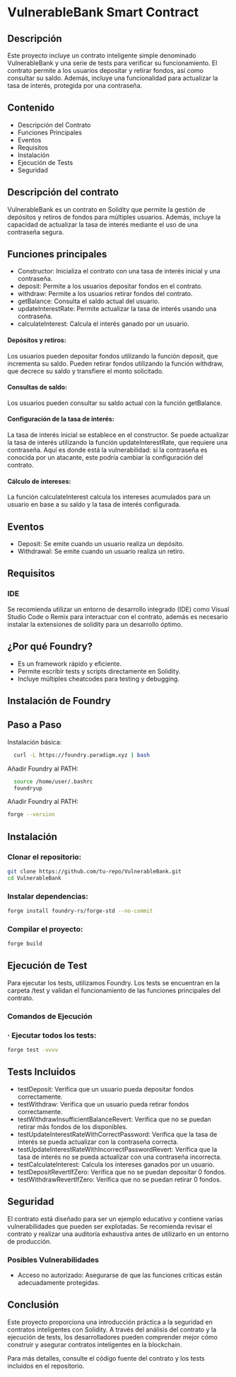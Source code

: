 
# VulnerableBank Smart Contract

## Descripción

Este proyecto incluye un contrato inteligente simple denominado VulnerableBank y una serie de tests para verificar su funcionamiento. El contrato permite a los usuarios depositar y retirar fondos, así como consultar su saldo. Además, incluye una funcionalidad para actualizar la tasa de interés, protegida por una contraseña.
## Contenido

- Descripción del Contrato
- Funciones Principales
- Eventos
- Requisitos
- Instalación
- Ejecución de Tests
- Seguridad

## Descripción del contrato
VulnerableBank es un contrato en Solidity que permite la gestión de depósitos y retiros de fondos para múltiples usuarios. Además, incluye la capacidad de actualizar la tasa de interés mediante el uso de una contraseña segura.
## Funciones principales

- Constructor: Inicializa el contrato con una tasa de interés inicial y una contraseña.
- deposit: Permite a los usuarios depositar fondos en el contrato.
- withdraw: Permite a los usuarios retirar fondos del contrato.
- getBalance: Consulta el saldo actual del usuario.
- updateInterestRate: Permite actualizar la tasa de interés usando una contraseña.
- calculateInterest: Calcula el interés ganado por un usuario.

#### Depósitos y retiros:
Los usuarios pueden depositar fondos utilizando la función deposit, que incrementa su saldo.
Pueden retirar fondos utilizando la función withdraw, que decrece su saldo y transfiere el monto solicitado.
#### Consultas de saldo:
Los usuarios pueden consultar su saldo actual con la función getBalance.
#### Configuración de la tasa de interés:
La tasa de interés inicial se establece en el constructor.
Se puede actualizar la tasa de interés utilizando la función updateInterestRate, que requiere una contraseña. Aquí es donde está la vulnerabilidad: si la contraseña es conocida por un atacante, este podría cambiar la configuración del contrato.
#### Cálculo de intereses:
La función calculateInterest calcula los intereses acumulados para un usuario en base a su saldo y la tasa de interés configurada.
## Eventos
- Deposit: Se emite cuando un usuario realiza un depósito.
- Withdrawal: Se emite cuando un usuario realiza un retiro.
## Requisitos

### IDE

Se recomienda utilizar un entorno de desarrollo integrado (IDE) como Visual Studio Code o Remix para interactuar con el contrato, además es necesario instalar la extensiones de solídity para un desarrollo óptimo.

## ¿Por qué Foundry?
- Es un framework rápido y eficiente.
- Permite escribir tests y scripts directamente en Solidity.
- Incluye múltiples cheatcodes para testing y debugging.





## Instalación de Foundry
## Paso a Paso

Instalación básica:

```bash
  curl -L https://foundry.paradigm.xyz | bash
```
Añadir Foundry al PATH:

```bash
  source /home/user/.bashrc 
  foundryup
```
Añadir Foundry al PATH:

```bash
forge --version
```

## Instalación

### Clonar el repositorio:

```bash
git clone https://github.com/tu-repo/VulnerableBank.git
cd VulnerableBank

```
### Instalar dependencias:

```bash
forge install foundry-rs/forge-std --no-commit
```

### Compilar el proyecto:

```bash
forge build

```
## Ejecución de Test
Para ejecutar los tests, utilizamos Foundry. Los tests se encuentran en la carpeta /test y validan el funcionamiento de las funciones principales del contrato.

### Comandos de Ejecución

### · Ejecutar todos los tests:
```bash
forge test -vvvv

```
## Tests Incluidos
- testDeposit: Verifica que un usuario pueda depositar fondos correctamente.
- testWithdraw: Verifica que un usuario pueda retirar fondos correctamente.
- testWithdrawInsufficientBalanceRevert: Verifica que no se puedan retirar más fondos de los disponibles.
- testUpdateInterestRateWithCorrectPassword: Verifica que la tasa de interés se pueda actualizar con la contraseña correcta.
- testUpdateInterestRateWithIncorrectPasswordRevert: Verifica que la tasa de interés no se pueda actualizar con una contraseña incorrecta.
- testCalculateInterest: Calcula los intereses ganados por un usuario.
- testDepositRevertIfZero: Verifica que no se puedan depositar 0 fondos.
- testWithdrawRevertIfZero: Verifica que no se puedan retirar 0 fondos.
## Seguridad

El contrato está diseñado para ser un ejemplo educativo y contiene varias vulnerabilidades que pueden ser explotadas. Se recomienda revisar el contrato y realizar una auditoría exhaustiva antes de utilizarlo en un entorno de producción.

### Posibles Vulnerabilidades

* Acceso no autorizado: Asegurarse de que las funciones críticas están adecuadamente protegidas.

## Conclusión
Este proyecto proporciona una introducción práctica a la seguridad en contratos inteligentes con Solidity. A través del análisis del contrato y la ejecución de tests, los desarrolladores pueden comprender mejor cómo construir y asegurar contratos inteligentes en la blockchain.

Para más detalles, consulte el código fuente del contrato y los tests incluidos en el repositorio.
